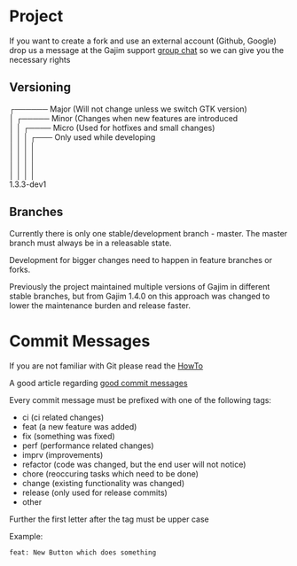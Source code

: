 # Project

If you want to create a fork and use an external account (Github, Google) drop us a message at the Gajim support [group chat](xmpp:gajim@conference.gajim.org?join) so we can give you the necessary rights

## Versioning

┌────── Major (Will not change unless we switch GTK version)  
│ ┌───── Minor (Changes when new features are introduced  
│ │ ┌──── Micro (Used for hotfixes and small changes)  
│ │ │ ┌─── Only used while developing  
│ │ │ │  
│ │ │ │  
│ │ │ │  
│ │ │ │  
1.3.3-dev1

## Branches

Currently there is only one stable/development branch - master.
The master branch must always be in a releasable state.

Development for bigger changes need to happen in feature branches or forks.

Previously the project maintained multiple versions of Gajim in
different stable branches, but from Gajim 1.4.0 on this approach was changed
to lower the maintenance burden and release faster.


# Commit Messages

If you are not familiar with Git please read the [HowTo](https://dev.gajim.org/gajim/gajim/wikis/development/howtogit)

A good article regarding [good commit messages](https://chris.beams.io/posts/git-commit/)

Every commit message must be prefixed with one of the following tags:

- ci        (ci related changes)
- feat      (a new feature was added)
- fix       (something was fixed)
- perf      (performance related changes)
- imprv     (improvements)
- refactor  (code was changed, but the end user will not notice)
- chore     (reoccuring tasks which need to be done)
- change    (existing functionality was changed)
- release   (only used for release commits)
- other

Further the first letter after the tag must be upper case

Example:

`feat: New Button which does something`
